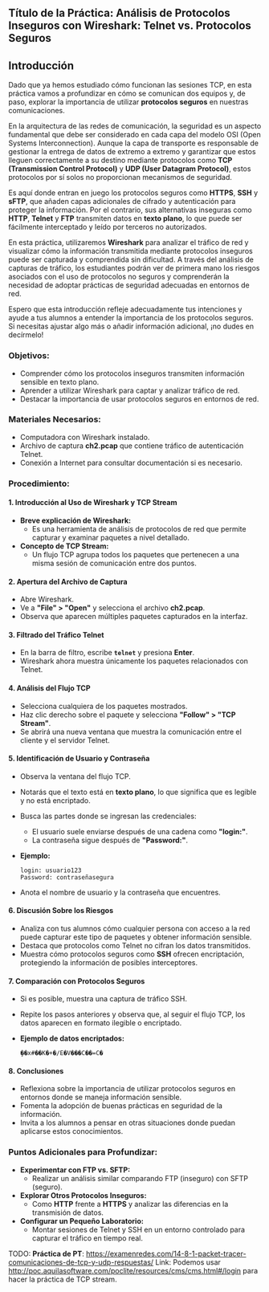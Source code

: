 ## **Título de la Práctica:** Análisis de Protocolos Inseguros con Wireshark: Telnet vs. Protocolos Seguros

## Introducción

Dado que ya hemos estudiado cómo funcionan las sesiones TCP, en esta práctica vamos a profundizar en cómo se comunican dos equipos y, de paso, explorar la importancia de utilizar **protocolos seguros** en nuestras comunicaciones.

En la arquitectura de las redes de comunicación, la seguridad es un aspecto fundamental que debe ser considerado en cada capa del modelo OSI (Open Systems Interconnection). Aunque la capa de transporte es responsable de gestionar la entrega de datos de extremo a extremo y garantizar que estos lleguen correctamente a su destino mediante protocolos como **TCP (Transmission Control Protocol)** y **UDP (User Datagram Protocol)**, estos protocolos por sí solos no proporcionan mecanismos de seguridad.

Es aquí donde entran en juego los protocolos seguros como **HTTPS**, **SSH** y **sFTP**, que añaden capas adicionales de cifrado y autenticación para proteger la información. Por el contrario, sus alternativas inseguras como **HTTP**, **Telnet** y **FTP** transmiten datos en **texto plano**, lo que puede ser fácilmente interceptado y leído por terceros no autorizados.

En esta práctica, utilizaremos **Wireshark** para analizar el tráfico de red y visualizar cómo la información transmitida mediante protocolos inseguros puede ser capturada y comprendida sin dificultad. A través del análisis de capturas de tráfico, los estudiantes podrán ver de primera mano los riesgos asociados con el uso de protocolos no seguros y comprenderán la necesidad de adoptar prácticas de seguridad adecuadas en entornos de red.

Espero que esta introducción refleje adecuadamente tus intenciones y ayude a tus alumnos a entender la importancia de los protocolos seguros. Si necesitas ajustar algo más o añadir información adicional, ¡no dudes en decírmelo!

### **Objetivos:**

- Comprender cómo los protocolos inseguros transmiten información sensible en texto plano.
- Aprender a utilizar Wireshark para captar y analizar tráfico de red.
- Destacar la importancia de usar protocolos seguros en entornos de red.

### **Materiales Necesarios:**

- Computadora con Wireshark instalado.
- Archivo de captura **ch2.pcap** que contiene tráfico de autenticación Telnet.
- Conexión a Internet para consultar documentación si es necesario.

### **Procedimiento:**

#### **1. Introducción al Uso de Wireshark y TCP Stream**

- **Breve explicación de Wireshark:**
  - Es una herramienta de análisis de protocolos de red que permite capturar y examinar paquetes a nivel detallado.
- **Concepto de TCP Stream:**
  - Un flujo TCP agrupa todos los paquetes que pertenecen a una misma sesión de comunicación entre dos puntos.

#### **2. Apertura del Archivo de Captura**

- Abre Wireshark.
- Ve a **"File" > "Open"** y selecciona el archivo **ch2.pcap**.
- Observa que aparecen múltiples paquetes capturados en la interfaz.

#### **3. Filtrado del Tráfico Telnet**

- En la barra de filtro, escribe **`telnet`** y presiona **Enter**.
- Wireshark ahora muestra únicamente los paquetes relacionados con Telnet.

#### **4. Análisis del Flujo TCP**

- Selecciona cualquiera de los paquetes mostrados.
- Haz clic derecho sobre el paquete y selecciona **"Follow" > "TCP Stream"**.
- Se abrirá una nueva ventana que muestra la comunicación entre el cliente y el servidor Telnet.

#### **5. Identificación de Usuario y Contraseña**

- Observa la ventana del flujo TCP.
- Notarás que el texto está en **texto plano**, lo que significa que es legible y no está encriptado.
- Busca las partes donde se ingresan las credenciales:
  - El usuario suele enviarse después de una cadena como **"login:"**.
  - La contraseña sigue después de **"Password:"**.
- **Ejemplo:**

  ```
  login: usuario123
  Password: contraseñasegura
  ```

- Anota el nombre de usuario y la contraseña que encuentres.

#### **6. Discusión Sobre los Riesgos**

- Analiza con tus alumnos cómo cualquier persona con acceso a la red puede capturar este tipo de paquetes y obtener información sensible.
- Destaca que protocolos como Telnet no cifran los datos transmitidos.
- Muestra cómo protocolos seguros como **SSH** ofrecen encriptación, protegiendo la información de posibles interceptores.

#### **7. Comparación con Protocolos Seguros**

- Si es posible, muestra una captura de tráfico SSH.
- Repite los pasos anteriores y observa que, al seguir el flujo TCP, los datos aparecen en formato ilegible o encriptado.
- **Ejemplo de datos encriptados:**

  ```
  ̧��x#��K�+�/E�V���C��=C�
  ```

#### **8. Conclusiones**

- Reflexiona sobre la importancia de utilizar protocolos seguros en entornos donde se maneja información sensible.
- Fomenta la adopción de buenas prácticas en seguridad de la información.
- Invita a los alumnos a pensar en otras situaciones donde puedan aplicarse estos conocimientos.

### **Puntos Adicionales para Profundizar:**

- **Experimentar con FTP vs. SFTP:**
  - Realizar un análisis similar comparando FTP (inseguro) con SFTP (seguro).
- **Explorar Otros Protocolos Inseguros:**
  - Como **HTTP** frente a **HTTPS** y analizar las diferencias en la transmisión de datos.
- **Configurar un Pequeño Laboratorio:**
  - Montar sesiones de Telnet y SSH en un entorno controlado para capturar el tráfico en tiempo real.

TODO: **Práctica de PT**: https://examenredes.com/14-8-1-packet-tracer-comunicaciones-de-tcp-y-udp-respuestas/ 
Link: Podemos usar <http://poc.aquilasoftware.com/poclite/resources/cms/cms.html#/login> para hacer la práctica de TCP stream.
